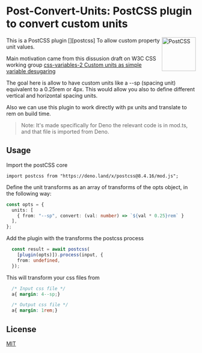 # Post-Convert-Units: PostCSS plugin to convert custom units

This is a PostCSS plugin 
[<img src="https://postcss.github.io/postcss/logo.svg" alt="PostCSS" width="90" height="90" align="right">][postcss]
To allow custom property unit values. 

Main motivation came from this dissusion draft on W3C CSS working group 
[css-variables-2 Custom units as simple variable desugaring](https://github.com/w3c/csswg-drafts/issues/7379)

The goal here is allow to have custom units like a --sp (spacing unit) equivalent to a 0.25rem or 4px.
This would allow you also to define different vertical and horizontal spacing units.

Also we can use this plugin to work directly with px units and translate to rem on build time.

> Note: It's made specifically for Deno the relevant code is in mod.ts, and that file is imported from Deno.

## Usage

Import the postCSS core
```typesecript
import postcss from "https://deno.land/x/postcss@8.4.16/mod.js";
```

Define the unit transforms as an array of transforms of the opts object, in the following way:
```typescript
const opts = {
  units: [
    { from: "--sp", convert: (val: number) => `${val * 0.25}rem` }
  ],
};
```

Add the plugin with the transforms the postcss process
```typescript
  const result = await postcss(
    [plugin(opts)]).process(input, {
    from: undefined,
  });
```

This will transform your css files from 
```css
  /* Input css file */
  a{ margin: 4--sp;}

  /* Output css file */
  a{ margin: 1rem;}
```
## License

[MIT](LICENSE)